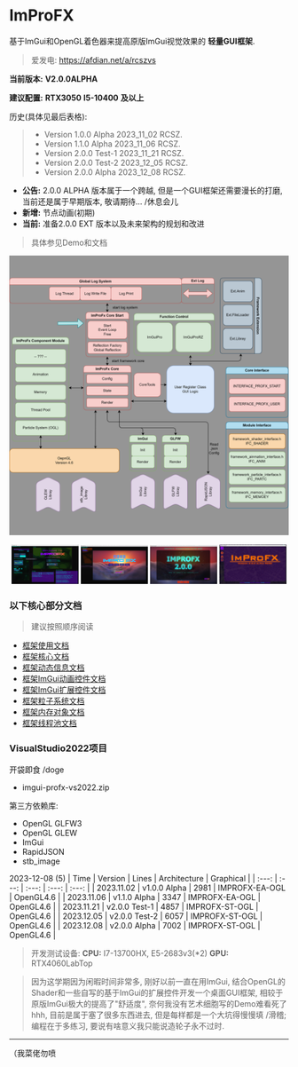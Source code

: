 # ImProFX

基于ImGui和OpenGL着色器来提高原版ImGui视觉效果的 __轻量GUI框架__.
> 爱发电: https://afdian.net/a/rcszvs

__当前版本:__ __V2.0.0ALPHA__

__建议配置:__ __RTX3050__ __I5-10400__ __及以上__

历史(具体见最后表格):
>- Version 1.0.0 Alpha 2023_11_02 RCSZ.
>- Version 1.1.0 Alpha 2023_11_06 RCSZ.
>- Version 2.0.0 Test-1 2023_11_21 RCSZ.
>- Version 2.0.0 Test-2 2023_12_05 RCSZ.
>- Version 2.0.0 Alpha 2023_12_08 RCSZ.

- __公告:__ 2.0.0 ALPHA 版本属于一个跨越, 但是一个GUI框架还需要漫长的打磨, 当前还是属于早期版本, 敬请期待... /休息会儿
- __新增:__ 节点动画(初期)
- __当前:__ 准备2.0.0 EXT 版本以及未来架构的规划和改进
> 具体参见Demo和文档

<img src="docs/arch/ImProFX20-ARCH-BG.png"/>
<p align="center">
  <img src="docs/images/improfx_demo1.0A.png" style="width:24%;"/>
  <img src="docs/images/improfx_demo1.1A.png" style="width:24%;"/>
  <img src="docs/images/improfx_demo2.0T1.png" style="width:24%;"/>
   <img src="docs/images/improfx_demo2.0A.png" style="width:24%;"/>
</p>

### 以下核心部分文档
> 建议按照顺序阅读

- [框架使用文档](https://github.com/rcszc/ImProFX/blob/main/docs/improfx_usage.md)
- [框架核心文档](https://github.com/rcszc/ImProFX/blob/main/docs/improfx_corefx.md)
- [框架动态信息文档](https://github.com/rcszc/ImProFX/blob/main/docs/improfx_dyinfo.md)
- [框架ImGui动画控件文档](https://github.com/rcszc/ImProFX/blob/main/docs/improfx_animation.md)
- [框架ImGui扩展控件文档](https://github.com/rcszc/ImProFX/blob/main/docs/improfx_imguipro.md)
- [框架粒子系统文档](https://github.com/rcszc/ImProFX/blob/main/docs/improfx_particle.md)
- [框架内存对象文档](https://github.com/rcszc/ImProFX/blob/main/docs/improfx_memory.md)
- [框架线程池文档](https://github.com/rcszc/ImProFX/blob/main/docs/improfx_threadpool.md)

### VisualStudio2022项目
开袋即食 /doge
- imgui-profx-vs2022.zip

第三方依赖库:
- OpenGL GLFW3
- OpenGL GLEW
- ImGui
- RapidJSON
- stb_image

2023-12-08 (5)
| Time | Version | Lines | Architecture | Graphical |
| :---: | :---: | :---: | :---: | :---: |
| 2023.11.02 | v1.0.0 Alpha | 2981 | IMPROFX-EA-OGL | OpenGL4.6 |
| 2023.11.06 | v1.1.0 Alpha | 3347 | IMPROFX-EA-OGL | OpenGL4.6 |
| 2023.11.21 | v2.0.0 Test-1 | 4857 | IMPROFX-ST-OGL | OpenGL4.6 |
| 2023.12.05 | v2.0.0 Test-2 | 6057 | IMPROFX-ST-OGL | OpenGL4.6 |
| 2023.12.08 | v2.0.0 Alpha | 7002 | IMPROFX-ST-OGL | OpenGL4.6 |

> 开发测试设备: __CPU:__ I7-13700HX, E5-2683v3(*2) __GPU:__ RTX4060LabTop

> 因为这学期因为闲暇时间非常多, 刚好以前一直在用ImGui, 结合OpenGL的Shader和一些自写的基于ImGui的扩展控件开发一个桌面GUI框架, 相较于原版ImGui极大的提高了"舒适度", 奈何我没有艺术细胞写的Demo难看死了hhh, 目前是属于塞了很多东西进去, 但是每样都是一个大坑得慢慢填 /滑稽; 编程在于多练习, 要说有啥意义我只能说造轮子永不过时.

---
（我菜佬勿喷

